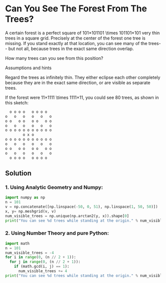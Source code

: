 # Can You See The Forest From The Trees?

A certain forest is a perfect square of 101×101101 \times 101101×101 very thin trees in a square grid. Precisely at the center of the forest one tree is missing. If you stand exactly at that location, you can see many of the trees-- but not all, because trees in the exact same direction overlap.

How many trees can you see from this position?

Assumptions and hints

Regard the trees as infinitely thin. They either eclipse each other completely because they are in the exact same direction, or are visible as separate trees.

If the forest were 11×1111 \times 1111×11, you could see 80 trees, as shown in this sketch:

```python
  o o o o   o o o o  
o   o   o   o   o   o
o o   o o   o o   o o
o   o   o   o   o   o
o o o o o o o o o o o
        o x o
o o o o o o o o o o o
o   o   o   o   o   o
o o   o o   o o   o o
o   o   o   o   o   o
  o o o o   o o o o 
```

## Solution
### 1. Using Analytic Geometry and Numpy:
```python
import numpy as np
n = 101
v = np.concatenate([np.linspace(-50, 0, 51), np.linspace(1, 50, 50)])
x, y= np.meshgrid(v, v)
num_visible_trees = np.unique(np.arctan2(y, x)).shape[0]
print("You can see %d trees while standing at the origin." % num_visible_trees)
```

### 2. Using Number Theory and pure Python:
```python
import math 
n = 101
num_visible_trees = -4
for i in range(0, (n // 2 + 1)):
  for j in range(0, (n // 2 + 1)):
    if (math.gcd(i, j) == 1):
      num_visible_trees += 4
print("You can see %d trees while standing at the origin." % num_visible_trees)
```